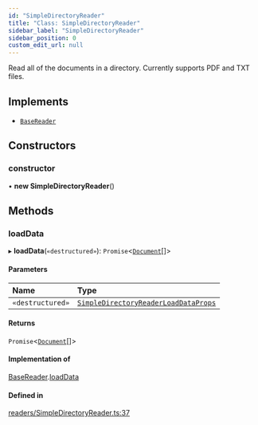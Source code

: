 ```yaml
---
id: "SimpleDirectoryReader"
title: "Class: SimpleDirectoryReader"
sidebar_label: "SimpleDirectoryReader"
sidebar_position: 0
custom_edit_url: null
---
```


Read all of the documents in a directory. Currently supports PDF and TXT files.

## Implements

- [`BaseReader`](../interfaces/BaseReader.md)

## Constructors

### constructor

• **new SimpleDirectoryReader**()

## Methods

### loadData

▸ **loadData**(`«destructured»`): `Promise`<[`Document`](Document.md)[]\>

#### Parameters

| Name | Type |
| :------ | :------ |
| `«destructured»` | [`SimpleDirectoryReaderLoadDataProps`](../modules.md#simpledirectoryreaderloaddataprops) |

#### Returns

`Promise`<[`Document`](Document.md)[]\>

#### Implementation of

[BaseReader](../interfaces/BaseReader.md).[loadData](../interfaces/BaseReader.md#loaddata)

#### Defined in

[readers/SimpleDirectoryReader.ts:37](https://github.com/run-llama/LlamaIndexTS/blob/0f654ae/packages/core/src/readers/SimpleDirectoryReader.ts#L37)
